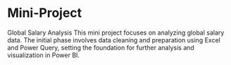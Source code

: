 # Mini-Project
Global Salary Analysis
This mini project focuses on analyzing global salary data. The initial phase involves data cleaning and preparation using Excel and Power Query, setting the foundation for further analysis and visualization in Power BI.

